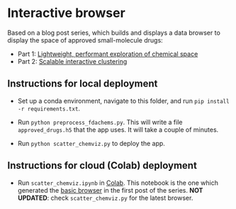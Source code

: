 # Interactive browser

Based on a blog post series, which builds and displays a data browser to display the space of approved small-molecule drugs:

- Part 1: [Lightweight, performant exploration of chemical space](https://akshay.bio/blog/interactive-browser/)
- Part 2: [Scalable interactive clustering](https://akshay.bio/blog/interactive-browser-part-2-clustering/)



## Instructions for local deployment

- Set up a conda environment, navigate to this folder, and run `pip install -r requirements.txt`.


- Run `python preprocess_fdachems.py`. This will write a file `approved_drugs.h5` that the app uses. It will take a couple of minutes.
- Run `python scatter_chemviz.py` to deploy the app.


## Instructions for cloud (Colab) deployment

- Run `scatter_chemviz.ipynb` in [Colab](https://colab.research.google.com/github/b-akshay/blog-tools/blob/master/interactive-browser/scatter_chemviz.ipynb). This notebook is the one which generated the [basic browser](https://akshay.bio/blog/interactive-browser/) in the first post of the series. **NOT UPDATED**: check `scatter_chemviz.py` for the latest browser.
